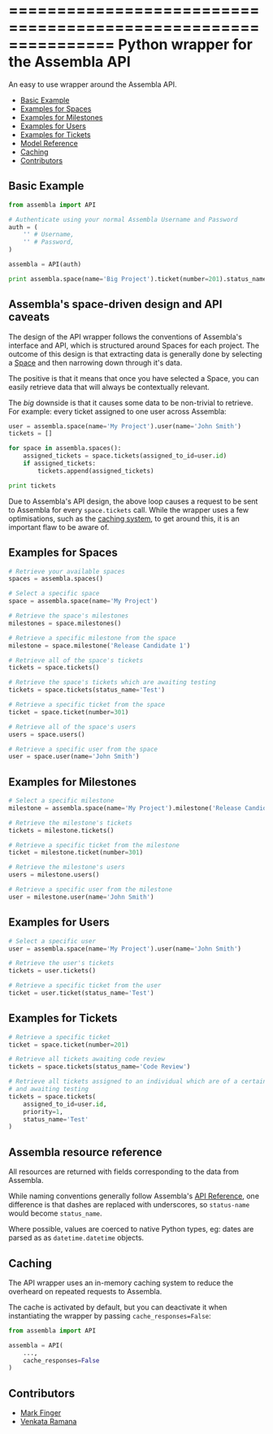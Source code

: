 ===============================================================
Python wrapper for the Assembla API
===============================================================

An easy to use wrapper around the Assembla API.

- [Basic Example](#basic-example)
- [Examples for Spaces](#examples-for-spaces)
- [Examples for Milestones](#examples-for-milestones)
- [Examples for Users](#examples-for-users)
- [Examples for Tickets](#examples-for-tickets)
- [Model Reference](#model-reference)
- [Caching](#caching)
- [Contributors](#contributors)


Basic Example
--------------------------------------------------

```python
from assembla import API

# Authenticate using your normal Assembla Username and Password
auth = (
	'' # Username,
	'' # Password,
)

assembla = API(auth)

print assembla.space(name='Big Project').ticket(number=201).status_name
```


Assembla's space-driven design and API caveats
--------------------------------------------------

The design of the API wrapper follows the conventions of Assembla's interface
and API, which is structured around Spaces for each project. The outcome of this
design is that extracting data is generally done by selecting a [Space](#examples-for-spaces)
and then narrowing down through it's data.

The positive is that it means that once you have selected a Space, you can
easily retrieve data that will always be contextually relevant.

The *big* downside is that it causes some data to be non-trivial to retrieve.
For example: every ticket assigned to one user across Assembla:

```python
user = assembla.space(name='My Project').user(name='John Smith')
tickets = []

for space in assembla.spaces():
	assigned_tickets = space.tickets(assigned_to_id=user.id)
	if assigned_tickets:
		tickets.append(assigned_tickets)

print tickets
```

Due to Assembla's API design, the above loop causes a request to be
sent to Assembla for every `space.tickets` call. While the wrapper uses a few
optimisations, such as the [caching system](#caching), to get around this, it is
an important flaw to be aware of.


Examples for Spaces
--------------------------------------------------

```python
# Retrieve your available spaces
spaces = assembla.spaces()

# Select a specific space
space = assembla.space(name='My Project')

# Retrieve the space's milestones
milestones = space.milestones()

# Retrieve a specific milestone from the space
milestone = space.milestone('Release Candidate 1')

# Retrieve all of the space's tickets
tickets = space.tickets()

# Retrieve the space's tickets which are awaiting testing
tickets = space.tickets(status_name='Test')

# Retrieve a specific ticket from the space
ticket = space.ticket(number=301)

# Retrieve all of the space's users
users = space.users()

# Retrieve a specific user from the space
user = space.user(name='John Smith')
```


Examples for Milestones
--------------------------------------------------

```python
# Select a specific milestone
milestone = assembla.space(name='My Project').milestone('Release Candidate 1')

# Retrieve the milestone's tickets
tickets = milestone.tickets()

# Retrieve a specific ticket from the milestone
ticket = milestone.ticket(number=301)

# Retrieve the milestone's users
users = milestone.users()

# Retrieve a specific user from the milestone
user = milestone.user(name='John Smith')
```


Examples for Users
--------------------------------------------------

```python
# Select a specific user
user = assembla.space(name='My Project').user(name='John Smith')

# Retrieve the user's tickets
tickets = user.tickets()

# Retrieve a specific ticket from the user
ticket = user.ticket(status_name='Test')
```


Examples for Tickets
--------------------------------------------------

```python
# Retrieve a specific ticket
ticket = space.ticket(number=201)

# Retrieve all tickets awaiting code review
tickets = space.tickets(status_name='Code Review')

# Retrieve all tickets assigned to an individual which are of a certain priority
# and awaiting testing
tickets = space.tickets(
	assigned_to_id=user.id,
	priority=1,
	status_name='Test'
)
```


Assembla resource reference
--------------------------------------------------

All resources are returned with fields corresponding to the data from
Assembla.

While naming conventions generally follow Assembla's
[API Reference](http://www.assembla.com/spaces/breakoutdocs/wiki/Assembla_REST_API),
one difference is that dashes are replaced with underscores, so
`status-name` would become `status_name`.

Where possible, values are coerced to native Python types, eg: dates are parsed
as as `datetime.datetime` objects.


Caching
--------------------------------------------------

The API wrapper uses an in-memory caching system to reduce the overheard on
repeated requests to Assembla.

The cache is activated by default, but you can deactivate it when instantiating
the wrapper by passing `cache_responses=False`:

```python
from assembla import API

assembla = API(
	...,
	cache_responses=False
)
```


Contributors
--------------------------------------------------

- [Mark Finger](http://github.com/markfinger)
- [Venkata Ramana](http://github.com/arjunc77)